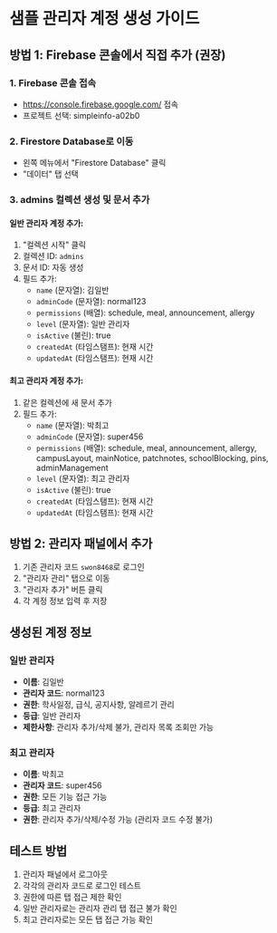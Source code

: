# 샘플 관리자 계정 생성 가이드

## 방법 1: Firebase 콘솔에서 직접 추가 (권장)

### 1. Firebase 콘솔 접속
- https://console.firebase.google.com/ 접속
- 프로젝트 선택: simpleinfo-a02b0

### 2. Firestore Database로 이동
- 왼쪽 메뉴에서 "Firestore Database" 클릭
- "데이터" 탭 선택

### 3. admins 컬렉션 생성 및 문서 추가

#### 일반 관리자 계정 추가:
1. "컬렉션 시작" 클릭
2. 컬렉션 ID: `admins`
3. 문서 ID: 자동 생성
4. 필드 추가:
   - `name` (문자열): 김일반
   - `adminCode` (문자열): normal123
   - `permissions` (배열): schedule, meal, announcement, allergy
   - `level` (문자열): 일반 관리자
   - `isActive` (불린): true
   - `createdAt` (타임스탬프): 현재 시간
   - `updatedAt` (타임스탬프): 현재 시간

#### 최고 관리자 계정 추가:
1. 같은 컬렉션에 새 문서 추가
2. 필드 추가:
   - `name` (문자열): 박최고
   - `adminCode` (문자열): super456
   - `permissions` (배열): schedule, meal, announcement, allergy, campusLayout, mainNotice, patchnotes, schoolBlocking, pins, adminManagement
   - `level` (문자열): 최고 관리자
   - `isActive` (불린): true
   - `createdAt` (타임스탬프): 현재 시간
   - `updatedAt` (타임스탬프): 현재 시간

## 방법 2: 관리자 패널에서 추가

1. 기존 관리자 코드 `swon8468`로 로그인
2. "관리자 관리" 탭으로 이동
3. "관리자 추가" 버튼 클릭
4. 각 계정 정보 입력 후 저장

## 생성된 계정 정보

### 일반 관리자
- **이름**: 김일반
- **관리자 코드**: normal123
- **권한**: 학사일정, 급식, 공지사항, 알레르기 관리
- **등급**: 일반 관리자
- **제한사항**: 관리자 추가/삭제 불가, 관리자 목록 조회만 가능

### 최고 관리자
- **이름**: 박최고
- **관리자 코드**: super456
- **권한**: 모든 기능 접근 가능
- **등급**: 최고 관리자
- **권한**: 관리자 추가/삭제/수정 가능 (관리자 코드 수정 불가)

## 테스트 방법

1. 관리자 패널에서 로그아웃
2. 각각의 관리자 코드로 로그인 테스트
3. 권한에 따른 탭 접근 제한 확인
4. 일반 관리자로는 관리자 관리 탭 접근 불가 확인
5. 최고 관리자로는 모든 탭 접근 가능 확인

